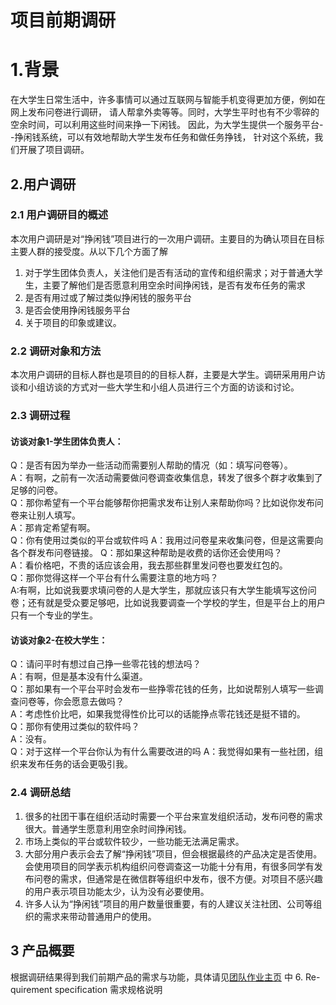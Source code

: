# 项目前期调研

# 1.背景
在大学生日常生活中，许多事情可以通过互联网与智能手机变得更加方便，例如在网上发布问卷进行调研，
请人帮拿外卖等等。同时，大学生平时也有不少零碎的空余时间，可以利用这些时间来挣一下闲钱。
因此，为大学生提供一个服务平台--挣闲钱系统，可以有效地帮助大学生发布任务和做任务挣钱，
针对这个系统，我们开展了项目调研。


## 2.用户调研

### 2.1 用户调研目的概述
本次用户调研是对“挣闲钱”项目进行的一次用户调研。主要目的为确认项目在目标主要人群的接受度。从以下几个方面了解
1. 对于学生团体负责人，关注他们是否有活动的宣传和组织需求；对于普通大学生，主要了解他们是否愿意利用空余时间挣闲钱，是否有发布任务的需求 
2. 是否有用过或了解过类似挣闲钱的服务平台
3. 是否会使用挣闲钱服务平台
4. 关于项目的印象或建议。 

### 2.2 调研对象和方法
本次用户调研的目标人群也是项目的的目标人群，主要是大学生。调研采用用户访谈和小组访谈的方式对一些大学生和小组人员进行三个方面的访谈和讨论。

### 2.3 调研过程

#### 访谈对象1-学生团体负责人：

Q：是否有因为举办一些活动而需要别人帮助的情况（如：填写问卷等）。  
A：有啊，之前有一次活动需要做问卷调查收集信息，转发了很多个群才收集到了足够的问卷。  
Q：那你希望有一个平台能够帮你把需求发布让别人来帮助你吗？比如说你发布问卷来让别人填写。  
A：那肯定希望有啊。  
Q：你有使用过类似的平台或软件吗
A：我用过问卷星来收集问卷，但是这需要向各个群发布问卷链接。
Q：那如果这种帮助是收费的话你还会使用吗？  
A：看价格吧，不贵的话应该会用，我去那些群里发问卷也要发红包的。  
Q：那你觉得这样一个平台有什么需要注意的地方吗？  
A:有啊，比如说我要求填问卷的人是大学生，那就应该只有大学生能填写这份问卷；还有就是受众要足够吧，比如说我要调查一个学校的学生，但是平台上的用户只有一个专业的学生。  

#### 访谈对象2-在校大学生：

Q：请问平时有想过自己挣一些零花钱的想法吗？  
A：有啊，但是基本没有什么渠道。  
Q：那如果有一个平台平时会发布一些挣零花钱的任务，比如说帮别人填写一些调查问卷等，你会愿意去做吗？   
A：考虑性价比吧，如果我觉得性价比可以的话能挣点零花钱还是挺不错的。  
Q：那你有使用过类似的软件吗？  
A：没有。  
Q：对于这样一个平台你认为有什么需要改进的吗
A：我觉得如果有一些社团，组织来发布任务的话会更吸引我。

### 2.4 调研总结
1. 很多的社团干事在组织活动时需要一个平台来宣发组织活动，发布问卷的需求很大。普通学生愿意利用空余时间挣闲钱。
2. 市场上类似的平台或软件较少，一些功能无法满足需求。
3. 大部分用户表示会去了解“挣闲钱”项目，但会根据最终的产品决定是否使用。会使用项目的同学表示机构组织问卷调查这一功能十分有用，有很多同学有发布问卷的需求，但通常是在微信群等组织中发布，很不方便。对项目不感兴趣的用户表示项目功能太少，认为没有必要使用。  
4. 许多人认为“挣闲钱”项目的用户数量很重要，有的人建议关注社团、公司等组织的需求来带动普通用户的使用。  

## 3 产品概要

根据调研结果得到我们前期产品的需求与功能，具体请见[团队作业主页](https://owl-movies-ticket-system.github.io/Dashboard/) 中 6. Re- quirement specification 需求规格说明
